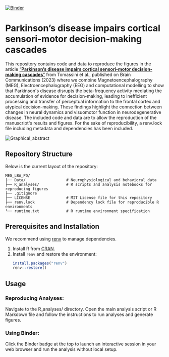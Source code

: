 [![Binder](https://mybinder.org/badge_logo.svg)](https://mybinder.org/v2/gh/ale-tom/MEG_LBA_PD/HEAD)
# Parkinson’s disease impairs cortical sensori-motor decision-making cascades  

This repository contains code and data to reproduce the figures in the article [“**Parkinson’s disease impairs cortical sensori-motor decision-making cascades**”](https://academic.oup.com/braincomms/article/6/2/fcae065/7628357?login=false) from Tomassini et al., published on Brain Communications (2023) where we combine Magnetoencephalography (MEG), Electroencephalography (EEG) and computational modelling to show that Parkinson's disease disrupts the beta-frequency activity mediating the accumulation of evidence for decision-making, leading to inefficient processing and transfer of perceptual information to the frontal cortex and atypical decision-making. These findings highlight the connection between changes in neural dynamics and visuomotor function in neurodegenerative disease.
The included code and data are to allow the reproduction of the manuscript's results and figures. For the sake of reproducibility, a renv.lock file including metadata and dependencies has been included.

![Graphical_abstract](https://github.com/ale-tom/MEG_LBA_PD/assets/30290119/ae6bf36f-96c1-4458-b189-ca03d90b3bba)


## Repository Structure

Below is the current layout of the repository:

```plaintext
MEG_LBA_PD/
├── Data/                  # Neurophysiological and behavioral data
├── R_analyses/            # R scripts and analysis notebooks for reproducing figures
├── .gitignore             
├── LICENSE                # MIT License file for this repository
├── renv.lock              # Dependency lock file for reproducible R environments
└── runtime.txt            # R runtime environment specification
```

## Prerequisites and Installation
We recommend using [renv](https://rstudio.github.io/renv/) to manage dependencies.
  1. Install R from [CRAN](https://cran.r-project.org/).
  2. Install `renv` and restore the environment:
     ```R
     install.packages("renv")
     renv::restore()
     ```
## Usage
### Reproducing Analyses:
Navigate to the R_analyses/ directory.
Open the main analysis script or R Markdown file and follow the instructions to run analyses and generate figures.
### Using Binder:
Click the Binder badge at the top to launch an interactive session in your web browser and run the analysis without local setup.
